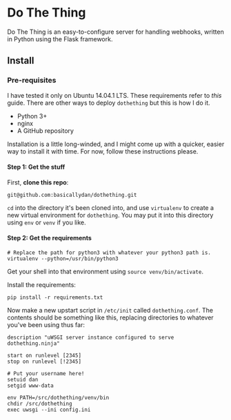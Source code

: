 # Do The Thing

Do The Thing is an easy-to-configure server for handling webhooks, written in
Python using the Flask framework.

## Install

### Pre-requisites

I have tested it only on Ubuntu 14.04.1 LTS. These requirements refer to _this_ guide. There are other ways to deploy `dothething` but this is how I do it.

* Python 3+
* nginx
* A GitHub repository

Installation is a little long-winded, and I might come up with a quicker, easier way to install it with time. For now, follow these instructions please.

#### Step 1: Get the stuff

First, **clone this repo**:

```
git@github.com:basicallydan/dothething.git
```

`cd` into the directory it's been cloned into, and use `virtualenv` to create a new virtual environment for `dothething`. You may put it into this directory using `env` or `venv` if you like.

#### Step 2: Get the requirements

```
# Replace the path for python3 with whatever your python3 path is.
virtualenv --python=/usr/bin/python3
```

Get your shell into that environment using `source venv/bin/activate`.

Install the requirements:

```
pip install -r requirements.txt
```

Now make a new upstart script in `/etc/init` called `dothething.conf`. The contents should be something like this, replacing directories to whatever you've been using thus far:

```
description "uWSGI server instance configured to serve dothething.ninja"

start on runlevel [2345]
stop on runlevel [!2345]

# Put your username here!
setuid dan
setgid www-data

env PATH=/src/dothething/venv/bin
chdir /src/dothething
exec uwsgi --ini config.ini
```
